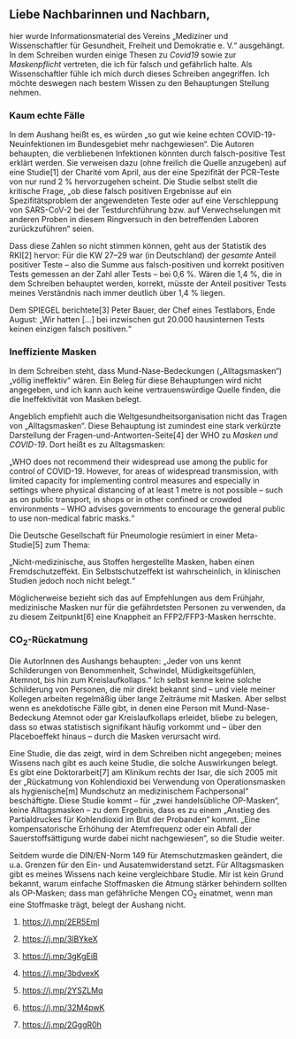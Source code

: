 ## Liebe Nachbarinnen und Nachbarn,

hier wurde Informationsmaterial des Vereins „Mediziner und
Wissenschaftler für Gesundheit, Freiheit und Demokratie e. V.“
ausgehängt. In dem Schreiben wurden einige Thesen zu *Covid19* sowie
zur *Maskenpflicht* vertreten, die ich für falsch und gefährlich halte.
Als Wissenschaftler fühle ich mich durch dieses Schreiben angegriffen.
Ich möchte deswegen nach bestem Wissen zu den Behauptungen Stellung
nehmen.

### Kaum echte Fälle

In dem Aushang heißt es, es würden „so gut wie keine echten
COVID-19-Neuinfektionen im Bundesgebiet mehr nachgewiesen“. Die Autoren
behaupten, die verbliebenen Infektionen könnten durch falsch-positive
Test erklärt werden. Sie verweisen dazu (ohne freilich die Quelle
anzugeben) auf eine Studie\[1\] der Charité vom April, aus der eine
Spezifität der PCR-Teste von nur rund 2 % hervorzugehen scheint. Die
Studie selbst stellt die kritische Frage, „ob diese falsch positiven
Ergebnisse auf ein Spezifitätsproblem der angewendeten Teste oder auf
eine Verschleppung von SARS-CoV-2 bei der Testdurchführung bzw. auf
Verwechselungen mit anderen Proben in diesem Ringversuch in den
betreffenden Laboren zurückzuführen“ seien. 

Dass diese Zahlen so nicht stimmen können, geht aus der Statistik des
RKI\[2\] hervor: Für die KW 27–29 war (in Deutschland) der *gesamte*
Anteil positiver Teste – also die Summe aus falsch-positiven und korrekt
positiven Tests gemessen an der Zahl aller Tests – bei 0,6 %. Wären die
1,4 %, die in dem Schreiben behauptet werden, korrekt, müsste der Anteil
positiver Tests meines Verständnis nach immer deutlich über 1,4 %
liegen.

Dem SPIEGEL berichtete\[3\] Peter Bauer, der Chef eines Testlabors, Ende
August: „Wir hatten \[…\] bei inzwischen gut 20.000 hausinternen Tests
keinen einzigen falsch positiven.“

### Ineffiziente Masken

In dem Schreiben steht, dass Mund-Nase-Bedeckungen („Alltagsmasken“)
„völlig ineffektiv“ wären. Ein Beleg für diese Behauptungen wird
nicht angegeben, und ich kann auch keine vertrauenswürdige Quelle
finden, die die Ineffektivität von Masken belegt. 

Angeblich empfiehlt auch die Weltgesundheitsorganisation nicht das
Tragen von „Alltagsmasken“. Diese Behauptung ist zumindest eine stark
verkürzte Darstellung der Fragen-und-Antworten-Seite\[4\] der WHO zu
*Masken und COVID-19*. Dort heißt es zu Alltagsmasken:

„WHO does not recommend their widespread use among the public for
control of COVID-19. However, for areas of widespread transmission, with
limited capacity for implementing control measures and especially in
settings where physical distancing of at least 1 metre is not possible –
such as on public transport, in shops or in other confined or crowded
environments – WHO advises governments to encourage the general public
to use non-medical fabric masks.“

Die Deutsche Gesellschaft für Pneumologie resümiert in einer
Meta-Studie\[5\] zum Thema:

„Nicht-medizinische, aus Stoffen hergestellte Masken, haben einen
Fremdschutzeffekt. Ein Selbstschutzeffekt ist wahrscheinlich, in
klinischen Studien jedoch noch nicht belegt.“

Möglicherweise bezieht sich das auf Empfehlungen aus dem Frühjahr,
medizinische Masken nur für die gefährdetsten Personen zu verwenden, da
zu diesem Zeitpunkt\[6\] eine Knappheit an FFP2/FFP3-Masken herrschte.

### CO<sub>2</sub>-Rückatmung

Die AutorInnen des Aushangs behaupten: „Jeder von uns kennt
Schilderungen von Benommenheit, Schwindel, Müdigkeitsgefühlen, Atemnot,
bis hin zum Kreislaufkollaps.“ Ich selbst kenne keine solche Schilderung
von Personen, die mir direkt bekannt sind – und viele meiner Kollegen
arbeiten regelmäßig über lange Zeiträume mit Masken. Aber selbst wenn es
anekdotische Fälle gibt, in denen eine Person mit Mund-Nase-Bedeckung
Atemnot oder gar Kreislaufkollaps erleidet, bliebe zu belegen, dass so
etwas statistisch signifikant häufig vorkommt und – über den
Placeboeffekt hinaus – durch die Masken verursacht wird.

Eine Studie, die das zeigt, wird in dem Schreiben nicht angegeben;
meines Wissens nach gibt es auch keine Studie, die solche Auswirkungen
belegt. Es gibt eine Doktorarbeit\[7\] am Klinikum rechts der Isar, die
sich 2005 mit der „Rückatmung von Kohlendioxid bei Verwendung von
Operationsmasken als hygienische\[m\] Mundschutz an medizinischem
Fachpersonal“ beschäftigte. Diese Studie kommt – für „zwei
handelsübliche OP-Masken“, keine Alltagsmasken – zu dem Ergebnis, dass
es zu einem „Anstieg des Partialdruckes für Kohlendioxid im Blut der
Probanden“ kommt. „Eine kompensatorische Erhöhung der Atemfrequenz oder
ein Abfall der Sauerstoffsättigung wurde dabei nicht nachgewiesen“, so
die Studie weiter. 

Seitdem wurde die DIN/EN-Norm 149 für Atemschutzmasken geändert, die
u.a. Grenzen für den Ein- und Ausatemwiderstand setzt. Für Alltagsmasken
gibt es meines Wissens nach keine vergleichbare Studie. Mir ist kein
Grund bekannt, warum einfache Stoffmasken die Atmung stärker behindern
sollten als OP-Masken; dass man gefährliche Mengen CO<sub>2</sub>
einatmet, wenn man eine Stoffmaske trägt, belegt der Aushang nicht.

1.  https://j.mp/2ER5Eml

2.  https://j.mp/3lBYkeX

3.  https://j.mp/3gKgEiB

4.  https://j.mp/3bdvexK

5.  https://j.mp/2YSZLMq

6.  https://j.mp/32M4pwK

7.  https://j.mp/2GggR0h
